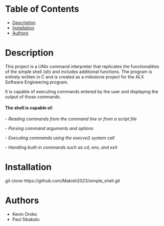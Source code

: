 <h1>Table of Contents</h1>
<ul>
  <li><a href="#description">Description</a></li>
  <li><a href="#installation">Installation</a></li>
  <li><a href="#authors">Authors</a></li>
  </ul>

<h1 id="description">Description</h1>

This project is a UNIx command interpreter that replicates the functionalities of the simple shell (sh) and includes additional functions. The program is entirely written in C and is created as a milestone project for the ALX Software Engineering program.

It is capable of executing commands entered by the user and displaying the output of those commands.

<p><h4>The shell is capable of:</h4></p>
<i>
<p> - Reading commands from the command line or from a script file</p>
<p> - Parsing command arguments and options</p>
<p> - Executing commands using the execve() system call</p>
<p> - Handling built-in commands such as cd, env, and exit</p>
  </i>


<h1 id="installation">Installation</h1>
<p>git clone https://github.com/Makish2023/simple_shell.git</p>

<h1 id="authors">Authors</h1>
<ul>
  <li>Kevin Oroko</li>
  <li>Paul Sikabalu</li>
 </ul>


